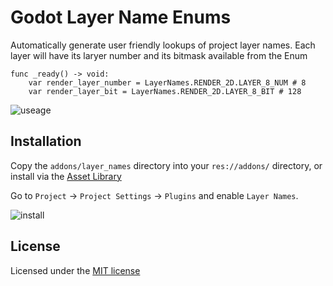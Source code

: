 # Godot Layer Name Enums

Automatically generate user friendly lookups of project layer names.
Each layer will have its laryer number and its bitmask available from the Enum

```gdscript
func _ready() -> void:
	var render_layer_number = LayerNames.RENDER_2D.LAYER_8_NUM # 8
	var render_layer_bit = LayerNames.RENDER_2D.LAYER_8_BIT # 128
```

![useage](https://github.com/user-attachments/assets/482c9bc3-ae43-4132-b716-04e4a5caa298)


## Installation

Copy the `addons/layer_names` directory into your `res://addons/` directory, or install via the [Asset Library](https://godotengine.org/asset-library/asset/3372)

Go to `Project` -> `Project Settings` -> `Plugins` and enable `Layer Names`.

![install](https://github.com/user-attachments/assets/382c36c1-4bdc-4599-92ef-ef6246ab9c8b)


## License

Licensed under the [MIT license](LICENSE)
